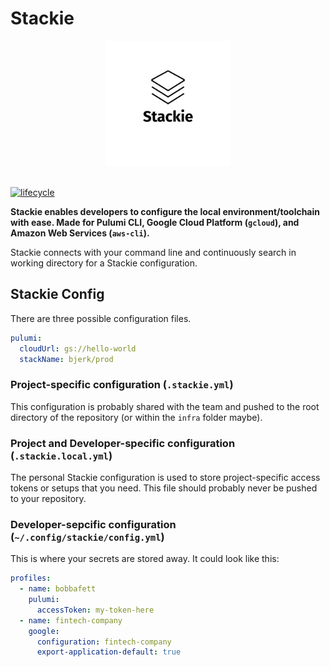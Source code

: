 # Stackie

<div style="text-align: center">
    <img src="https://raw.githubusercontent.com/bjerkio/stackie/main/.github/logo.svg" alt="Stackie" height="200px" />
    <br /><br />
</div>

[![lifecycle](https://img.shields.io/badge/lifecycle-experimental-orange.svg)](https://www.tidyverse.org/lifecycle/#experimental)

**Stackie enables developers to configure the local environment/toolchain with
ease. Made for Pulumi CLI, Google Cloud Platform (`gcloud`), and Amazon Web
Services (`aws-cli`).**

Stackie connects with your command line and continuously search in working
directory for a Stackie configuration.

## Stackie Config

There are three possible configuration files.

```yaml
pulumi:
  cloudUrl: gs://hello-world
  stackName: bjerk/prod
```

### Project-specific configuration (`.stackie.yml`)

This configuration is probably shared with the team and pushed to the root
directory of the repository (or within the `infra` folder maybe).

### Project and Developer-specific configuration (`.stackie.local.yml`)

The personal Stackie configuration is used to store project-specific access
tokens or setups that you need. This file should probably never be pushed to
your repository.

### Developer-sepcific configuration (`~/.config/stackie/config.yml`)

This is where your secrets are stored away. It could look like this:

```yaml
profiles:
  - name: bobbafett
    pulumi:
      accessToken: my-token-here
  - name: fintech-company
    google:
      configuration: fintech-company
      export-application-default: true
```
